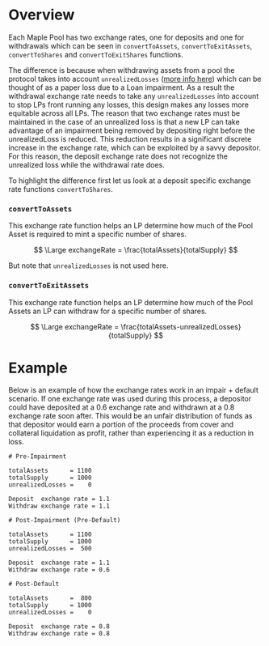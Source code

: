 # Overview

Each Maple Pool has two exchange rates, one for deposits and one for withdrawals which can be seen in `convertToAssets`, `convertToExitAssets`, `convertToShares` and `convertToExitShares` functions.

The difference is because when withdrawing assets from a pool the protocol takes into account `unrealizedLosses` ([more info here](https://github.com/maple-labs/maple-core-v2/wiki/Pool-Accounting)) which can be thought of as a paper loss due to a Loan impairment. As a result the withdrawal exchange rate needs to take any `unrealizedLosses` into account to stop LPs front running any losses, this design makes any losses more equitable across all LPs. The reason that two exchange rates must be maintained in the case of an unrealized loss is that a new LP can take advantage of an impairment being removed by depositing right before the unrealizedLoss is reduced. This reduction results in a significant discrete increase in the exchange rate, which can be exploited by a savvy depositor. For this reason, the deposit exchange rate does not recognize the unrealized loss while the withdrawal rate does.

To highlight the difference first let us look at a deposit specific exchange rate functions `convertToShares`.

### `convertToAssets`
This exchange rate function helps an LP determine how much of the Pool Asset is required to mint a specific number of shares.

$$ \Large exchangeRate = \frac{totalAssets}{totalSupply} $$

But note that `unrealizedLosses` is not used here.

### `convertToExitAssets`

This exchange rate function helps an LP determine how much of the Pool Assets an LP can withdraw for a specific number of shares.

$$ \Large exchangeRate = \frac{totalAssets-unrealizedLosses}{totalSupply} $$

# Example

Below is an example of how the exchange rates work in an impair + default scenario. If one exchange rate was used during this process, a depositor could have deposited at a 0.6 exchange rate and withdrawn at a 0.8 exchange rate soon after. This would be an unfair distribution of funds as that depositor would earn a portion of the proceeds from cover and collateral liquidation as profit, rather than experiencing it as a reduction in loss.

```
# Pre-Impairment

totalAssets      = 1100
totalSupply      = 1000
unrealizedLosses =    0

Deposit  exchange rate = 1.1
Withdraw exchange rate = 1.1

# Post-Impairment (Pre-Default)

totalAssets      = 1100
totalSupply      = 1000
unrealizedLosses =  500

Deposit  exchange rate = 1.1
Withdraw exchange rate = 0.6

# Post-Default

totalAssets      =  800
totalSupply      = 1000
unrealizedLosses =    0

Deposit  exchange rate = 0.8
Withdraw exchange rate = 0.8

```
